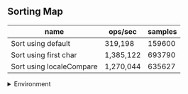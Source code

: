 ## Sorting Map

|name|ops/sec|samples|
|-|-|-|
|Sort using default|319,198|159600|
|Sort using first char|1,385,122|693790|
|Sort using localeCompare|1,270,044|635627|


<details>
<summary>Environment</summary>

* __Machine:__ linux x64 | 4 vCPUs | 7.6GB Mem
* __Run:__ Thu Sep 04 2025 19:15:27 GMT+0000 (Coordinated Universal Time)
* __Node:__ `v22.18.0`
</details>

<!--
{"environment":{"platform":"linux","arch":"x64","cpus":4,"totalMemory":7.597843170166016},"benchmarks":[{"name":"Sort using default","samples":159600,"opsSec":319198.9919695834},{"name":"Sort using first char","samples":693790,"opsSec":1385122.9912711957},{"name":"Sort using localeCompare","samples":635627,"opsSec":1270044.6558584236}]}-->
